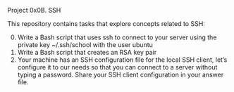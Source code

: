 Project 0x0B. SSH

This repository contains tasks that explore concepts related to SSH:

  0. Write a Bash script that uses ssh to connect to your server using the private key ~/.ssh/school with the user ubuntu
  1. Write a Bash script that creates an RSA key pair
  2. Your machine has an SSH configuration file for the local SSH client, let’s configure it to our needs so that you can connect to a server without typing a password. Share your SSH client configuration in your answer file.
